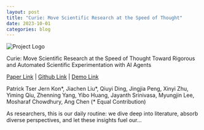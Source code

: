 ```yaml
---
layout: post
title: "Curie: Move Scientific Research at the Speed of Thought"
date: 2023-10-01
categories: blog
---
```

![Project Logo](https://avatars.githubusercontent.com/u/197524732?s=48&v=4)


Curie: Move Scientific Research at the Speed of Thought
Toward Rigorous and Automated Scientific Experimentation with AI Agents

[Paper Link](#) | [Github Link](#) | [Demo Link](#)

Patrick Tser Jern Kon*, Jiachen Liu*, Qiuyi Ding, Jingjia Peng, Xinyi Zhu, Yiming Qiu, Zhenning Yang, Yibo Huang, Jayanth Srinivasa, Myungjin Lee, Mosharaf Chowdhury, Ang Chen 
(* Equal Contribution)

As researchers, this is our daily routine: we dive deep into literature, absorb diverse perspectives, and let these insights fuel our...